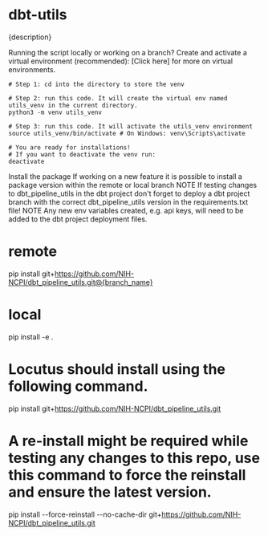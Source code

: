 # dbt-utils
{description}

Running the script locally or working on a branch?
Create and activate a virtual environment (recommended):
[Click here] for more on virtual environments.

```
# Step 1: cd into the directory to store the venv

# Step 2: run this code. It will create the virtual env named utils_venv in the current directory.
python3 -m venv utils_venv

# Step 3: run this code. It will activate the utils_venv environment
source utils_venv/bin/activate # On Windows: venv\Scripts\activate

# You are ready for installations! 
# If you want to deactivate the venv run:
deactivate
```
Install the package
If working on a new feature it is possible to install a package version within the remote or local branch NOTE If testing changes to dbt_pipeline_utils in the dbt project don't forget to deploy a dbt project branch with the correct dbt_pipeline_utils version in the requirements.txt file! NOTE Any new env variables created, e.g. api keys, will need to be added to the dbt project deployment files.
# remote
pip install git+https://github.com/NIH-NCPI/dbt_pipeline_utils.git@{branch_name}

# local
pip install -e .

# Locutus should install using the following command.
pip install git+https://github.com/NIH-NCPI/dbt_pipeline_utils.git

# A re-install might be required while testing any changes to this repo, use this command to force the reinstall and ensure the latest version.
pip install --force-reinstall --no-cache-dir git+https://github.com/NIH-NCPI/dbt_pipeline_utils.git
